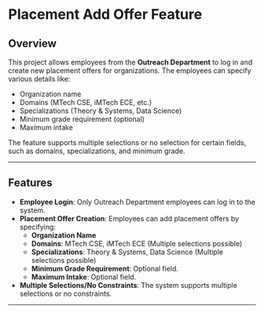 # Placement Add Offer Feature

## Overview
This project allows employees from the **Outreach Department** to log in and create new placement offers for organizations. The employees can specify various details like:

- Organization name
- Domains (MTech CSE, iMTech ECE, etc.)
- Specializations (Theory & Systems, Data Science)
- Minimum grade requirement (optional)
- Maximum intake

The feature supports multiple selections or no selection for certain fields, such as domains, specializations, and minimum grade.

---

## Features

- **Employee Login**: Only Outreach Department employees can log in to the system.
- **Placement Offer Creation**: Employees can add placement offers by specifying:
  - **Organization Name**
  - **Domains**: MTech CSE, iMTech ECE (Multiple selections possible)
  - **Specializations**: Theory & Systems, Data Science (Multiple selections possible)
  - **Minimum Grade Requirement**: Optional field.
  - **Maximum Intake**: Optional field.
- **Multiple Selections/No Constraints**: The system supports multiple selections or no constraints.


---

